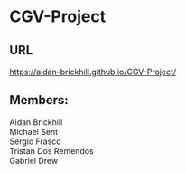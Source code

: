 # CGV-Project

## URL
https://aidan-brickhill.github.io/CGV-Project/

## Members:
Aidan Brickhill <br>
Michael Sent <br>
Sergio Frasco <br>
Tristan Dos Remendos <br>
Gabriel Drew <br>
